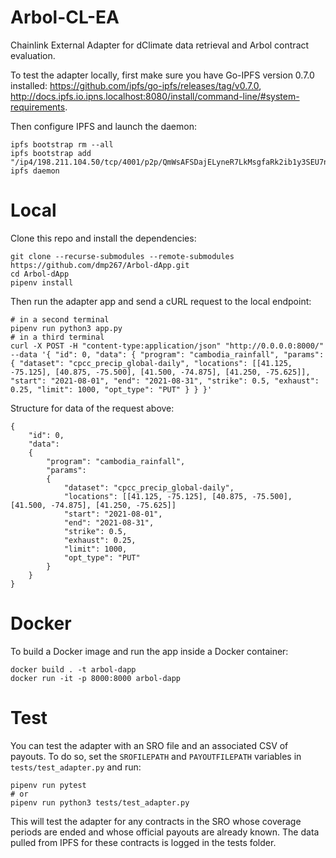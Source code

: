 # Arbol-CL-EA
Chainlink External Adapter for dClimate data retrieval and Arbol contract evaluation.

To test the adapter locally, first make sure you have Go-IPFS version 0.7.0 installed: https://github.com/ipfs/go-ipfs/releases/tag/v0.7.0, http://docs.ipfs.io.ipns.localhost:8080/install/command-line/#system-requirements.

Then configure IPFS and launch the daemon:
```
ipfs bootstrap rm --all
ipfs bootstrap add  "/ip4/198.211.104.50/tcp/4001/p2p/QmWsAFSDajELyneR7LkMsgfaRk2ib1y3SEU7nQuXSNPsQV"
ipfs daemon
```

# Local
Clone this repo and install the dependencies:
```
git clone --recurse-submodules --remote-submodules https://github.com/dmp267/Arbol-dApp.git
cd Arbol-dApp
pipenv install
```

Then run the adapter app and send a cURL request to the local endpoint:
```
# in a second terminal
pipenv run python3 app.py
# in a third terminal
curl -X POST -H "content-type:application/json" "http://0.0.0.0:8000/" --data '{ "id": 0, "data": { "program": "cambodia_rainfall", "params": { "dataset": "cpcc_precip_global-daily", "locations": [[41.125, -75.125], [40.875, -75.500], [41.500, -74.875], [41.250, -75.625]], "start": "2021-08-01", "end": "2021-08-31", "strike": 0.5, "exhaust": 0.25, "limit": 1000, "opt_type": "PUT" } } }'
```
Structure for data of the request above:
```
{
    "id": 0,
    "data":
    {
        "program": "cambodia_rainfall",
        "params":
        {
            "dataset": "cpcc_precip_global-daily",
            "locations": [[41.125, -75.125], [40.875, -75.500], [41.500, -74.875], [41.250, -75.625]]
            "start": "2021-08-01",
            "end": "2021-08-31",
            "strike": 0.5,
            "exhaust": 0.25,
            "limit": 1000,
            "opt_type": "PUT"
        }
    }
}
```

# Docker
To build a Docker image and run the app inside a Docker container:
```
docker build . -t arbol-dapp
docker run -it -p 8000:8000 arbol-dapp
```

# Test
You can test the adapter with an SRO file and an associated CSV of payouts. To do
so, set the ```SROFILEPATH``` and ```PAYOUTFILEPATH``` variables in
```tests/test_adapter.py``` and run:
```
pipenv run pytest
# or
pipenv run python3 tests/test_adapter.py
```
This will test the adapter for any contracts in the SRO whose coverage periods are
ended and whose official payouts are already known. The data pulled from IPFS for
these contracts is logged in the tests folder.
